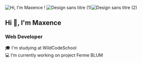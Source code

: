 
![Hi, I'm Maxence !](https://github.com/MaxenceBM/MaxenceBM/assets/114593307/84f9b971-9d0f-4e58-a69d-9ea544bfed7d)
![Design sans titre (1)](https://github.com/MaxenceBM/MaxenceBM/assets/114593307/f89d5a1c-12f0-42f8-b90a-029792c064ff)![Design sans titre (2)](https://github.com/MaxenceBM/MaxenceBM/assets/114593307/0fe9e6b1-627c-4d8b-b5e3-8dd969d19465)



## Hi 👋, I'm Maxence
### Web Developer
🎓 I'm studying at WildCodeSchool </br>
💻 I’m currently working on project Ferme BLUM
<!--
**MaxenceBM/MaxenceBM** is a ✨ _special_ ✨ repository because its `README.md` (this file) appears on your GitHub profile.

Here are some ideas to get you started:

- 🔭 I’m currently working on ...
- 🌱 I’m currently learning ...
- 👯 I’m looking to collaborate on ...
- 🤔 I’m looking for help with ...
- 💬 Ask me about ...
- 📫 How to reach me: ...
- 😄 Pronouns: ...
- ⚡ Fun fact: ...
-->
